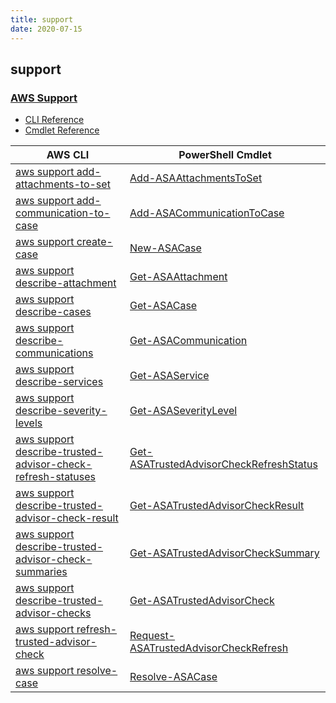 ```yaml
---
title: support
date: 2020-07-15
---
```


## support

### [AWS Support](https://aws.amazon.com/premiumsupport/)

* [CLI Reference](https://docs.aws.amazon.com/cli/latest/reference/support/index.html)
* [Cmdlet Reference](https://docs.aws.amazon.com/powershell/latest/reference/items/AWS_Support_API_cmdlets.html)

|AWS CLI|PowerShell Cmdlet|
|----|----|
|[aws support add-attachments-to-set](https://docs.aws.amazon.com/cli/latest/reference/support/add-attachments-to-set.html)|[Add-ASAAttachmentsToSet](https://docs.aws.amazon.com/powershell/latest/reference/items/Add-ASAAttachmentsToSet.html)|
|[aws support add-communication-to-case](https://docs.aws.amazon.com/cli/latest/reference/support/add-communication-to-case.html)|[Add-ASACommunicationToCase](https://docs.aws.amazon.com/powershell/latest/reference/items/Add-ASACommunicationToCase.html)|
|[aws support create-case](https://docs.aws.amazon.com/cli/latest/reference/support/create-case.html)|[New-ASACase](https://docs.aws.amazon.com/powershell/latest/reference/items/New-ASACase.html)|
|[aws support describe-attachment](https://docs.aws.amazon.com/cli/latest/reference/support/describe-attachment.html)|[Get-ASAAttachment](https://docs.aws.amazon.com/powershell/latest/reference/items/Get-ASAAttachment.html)|
|[aws support describe-cases](https://docs.aws.amazon.com/cli/latest/reference/support/describe-cases.html)|[Get-ASACase](https://docs.aws.amazon.com/powershell/latest/reference/items/Get-ASACase.html)|
|[aws support describe-communications](https://docs.aws.amazon.com/cli/latest/reference/support/describe-communications.html)|[Get-ASACommunication](https://docs.aws.amazon.com/powershell/latest/reference/items/Get-ASACommunication.html)|
|[aws support describe-services](https://docs.aws.amazon.com/cli/latest/reference/support/describe-services.html)|[Get-ASAService](https://docs.aws.amazon.com/powershell/latest/reference/items/Get-ASAService.html)|
|[aws support describe-severity-levels](https://docs.aws.amazon.com/cli/latest/reference/support/describe-severity-levels.html)|[Get-ASASeverityLevel](https://docs.aws.amazon.com/powershell/latest/reference/items/Get-ASASeverityLevel.html)|
|[aws support describe-trusted-advisor-check-refresh-statuses](https://docs.aws.amazon.com/cli/latest/reference/support/describe-trusted-advisor-check-refresh-statuses.html)|[Get-ASATrustedAdvisorCheckRefreshStatus](https://docs.aws.amazon.com/powershell/latest/reference/items/Get-ASATrustedAdvisorCheckRefreshStatus.html)|
|[aws support describe-trusted-advisor-check-result](https://docs.aws.amazon.com/cli/latest/reference/support/describe-trusted-advisor-check-result.html)|[Get-ASATrustedAdvisorCheckResult](https://docs.aws.amazon.com/powershell/latest/reference/items/Get-ASATrustedAdvisorCheckResult.html)|
|[aws support describe-trusted-advisor-check-summaries](https://docs.aws.amazon.com/cli/latest/reference/support/describe-trusted-advisor-check-summaries.html)|[Get-ASATrustedAdvisorCheckSummary](https://docs.aws.amazon.com/powershell/latest/reference/items/Get-ASATrustedAdvisorCheckSummary.html)|
|[aws support describe-trusted-advisor-checks](https://docs.aws.amazon.com/cli/latest/reference/support/describe-trusted-advisor-checks.html)|[Get-ASATrustedAdvisorCheck](https://docs.aws.amazon.com/powershell/latest/reference/items/Get-ASATrustedAdvisorCheck.html)|
|[aws support refresh-trusted-advisor-check](https://docs.aws.amazon.com/cli/latest/reference/support/refresh-trusted-advisor-check.html)|[Request-ASATrustedAdvisorCheckRefresh](https://docs.aws.amazon.com/powershell/latest/reference/items/Request-ASATrustedAdvisorCheckRefresh.html)|
|[aws support resolve-case](https://docs.aws.amazon.com/cli/latest/reference/support/resolve-case.html)|[Resolve-ASACase](https://docs.aws.amazon.com/powershell/latest/reference/items/Resolve-ASACase.html)|

